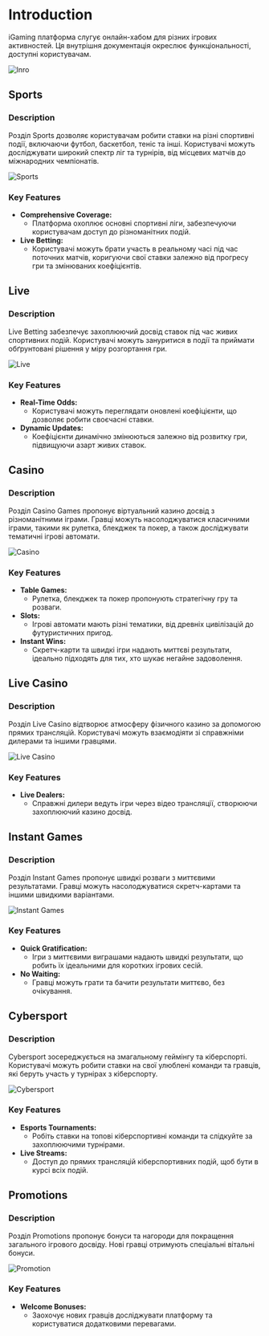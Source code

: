 # Introduction
iGaming платформа слугує онлайн-хабом для різних ігрових активностей. Ця внутрішня документація окреслює функціональності, доступні користувачам.

![Inro](https://github.com/Zxcursed1654/evo/assets/170832101/e8f959eb-e33f-453c-906f-0ef914850ed4)

## Sports

### Description

Розділ Sports дозволяє користувачам робити ставки на різні спортивні події, включаючи футбол, баскетбол, теніс та інші. Користувачі можуть досліджувати широкий спектр ліг та турнірів, від місцевих матчів до міжнародних чемпіонатів.

![Sports](https://github.com/Zxcursed1654/evo/assets/170832101/1f83b603-ac2b-432d-8fd7-ee9224466608)

### Key Features

- **Comprehensive Coverage:**
  - Платформа охоплює основні спортивні ліги, забезпечуючи користувачам доступ до різноманітних подій.
- **Live Betting:**
  - Користувачі можуть брати участь в реальному часі під час поточних матчів, коригуючи свої ставки залежно від прогресу гри та змінюваних коефіцієнтів.

## Live

### Description

Live Betting забезпечує захоплюючий досвід ставок під час живих спортивних подій. Користувачі можуть зануритися в події та приймати обґрунтовані рішення у міру розгортання гри.

![Live](https://github.com/Zxcursed1654/evo/assets/170832101/6c7bdca1-21bd-4f55-975d-1fea43537b86)

### Key Features

- **Real-Time Odds:**
  - Користувачі можуть переглядати оновлені коефіцієнти, що дозволяє робити своєчасні ставки.
- **Dynamic Updates:**
  - Коефіцієнти динамічно змінюються залежно від розвитку гри, підвищуючи азарт живих ставок.

## Casino

### Description

Розділ Casino Games пропонує віртуальний казино досвід з різноманітними іграми. Гравці можуть насолоджуватися класичними іграми, такими як рулетка, блекджек та покер, а також досліджувати тематичні ігрові автомати.

![Casino](https://github.com/Zxcursed1654/evo/assets/170832101/cfb044b2-99f2-488f-b022-1f4b60c6e9ea)

### Key Features

- **Table Games:**
  - Рулетка, блекджек та покер пропонують стратегічну гру та розваги.
- **Slots:**
  - Ігрові автомати мають різні тематики, від древніх цивілізацій до футуристичних пригод.
- **Instant Wins:**
  - Скретч-карти та швидкі ігри надають миттєві результати, ідеально підходять для тих, хто шукає негайне задоволення.

## Live Casino

### Description

Розділ Live Casino відтворює атмосферу фізичного казино за допомогою прямих трансляцій. Користувачі можуть взаємодіяти зі справжніми дилерами та іншими гравцями.

![Live Casino](https://github.com/Zxcursed1654/evo/assets/170832101/3cb41b02-0fde-4ad2-96ae-f4964ce537d3)

### Key Features

- **Live Dealers:**
  - Справжні дилери ведуть ігри через відео трансляції, створюючи захоплюючий казино досвід.

## Instant Games

### Description

Розділ Instant Games пропонує швидкі розваги з миттєвими результатами. Гравці можуть насолоджуватися скретч-картами та іншими швидкими варіантами.

![Instant Games](https://github.com/Zxcursed1654/evo/assets/170832101/c3def882-e9a7-41f6-a03b-48e780a571f3)

### Key Features

- **Quick Gratification:**
  - Ігри з миттєвими виграшами надають швидкі результати, що робить їх ідеальними для коротких ігрових сесій.
- **No Waiting:**
  - Гравці можуть грати та бачити результати миттєво, без очікування.

## Cybersport

### Description

Cybersport зосереджується на змагальному геймінгу та кіберспорті. Користувачі можуть робити ставки на свої улюблені команди та гравців, які беруть участь у турнірах з кіберспорту.

![Cybersport](https://github.com/Zxcursed1654/evo/assets/170832101/217dd933-053c-42c7-83f6-21e8fa32258c)

### Key Features

- **Esports Tournaments:**
  - Робіть ставки на топові кіберспортивні команди та слідкуйте за захоплюючими турнірами.
- **Live Streams:**
  - Доступ до прямих трансляцій кіберспортивних подій, щоб бути в курсі всіх подій.

## Promotions

### Description

Розділ Promotions пропонує бонуси та нагороди для покращення загального ігрового досвіду. Нові гравці отримують спеціальні вітальні бонуси.

![Promotion](https://github.com/techwriter-lekos/evo/assets/170828318/e7d610a0-b348-475d-ae63-1b19f3717b3e)

### Key Features

- **Welcome Bonuses:**
  - Заохочує нових гравців досліджувати платформу та користуватися додатковими перевагами.

